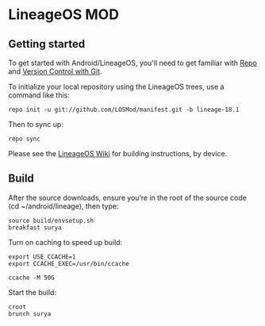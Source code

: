 LineageOS MOD
===========

Getting started
---------------

To get started with Android/LineageOS, you'll need to get
familiar with [Repo](https://source.android.com/source/using-repo.html) and [Version Control with Git](https://source.android.com/source/version-control.html).

To initialize your local repository using the LineageOS trees, use a command like this:
```
repo init -u git://github.com/LOSMod/manifest.git -b lineage-18.1
```
Then to sync up:
```
repo sync
```
Please see the [LineageOS Wiki](https://wiki.lineageos.org/) for building instructions, by device.

Build
-----

After the source downloads, ensure you’re in the root of the source code (cd ~/android/lineage), then type:
```
source build/envsetup.sh
breakfast surya
```
Turn on caching to speed up build:
```
export USE_CCACHE=1
export CCACHE_EXEC=/usr/bin/ccache

ccache -M 50G
```
Start the build:
```
croot
brunch surya
```
